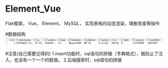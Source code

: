 # Element_Vue
Flak框架， Vue， Element， MySQL， 实现表格的动态渲染，增删改查等操作

#数据结构
![Alt text](https://github.com/CamilleXin/Element_Vue/blob/master/assets/1.jpg)

#注意(自己需要记得的)
1.insert功能时，sql语句的拼接（字典格式），既防止了注入，也没有一个一个的赋值。
2.后端搜索时，sql语句的拼接

